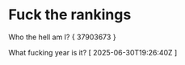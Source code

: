 # Fuck the rankings

Who the hell am I?
{ 37903673 }

What fucking year is it?
[ 2025-06-30T19:26:40Z ]
